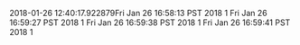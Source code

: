 2018-01-26 12:40:17.922879Fri Jan 26 16:58:13 PST 2018 1
Fri Jan 26 16:59:27 PST 2018 1
Fri Jan 26 16:59:38 PST 2018 1
Fri Jan 26 16:59:41 PST 2018 1
